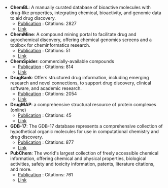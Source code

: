 - **ChemBL**: A manually curated database of bioactive molecules with drug-like properties, integrating chemical, bioactivity, and genomic data to aid drug discovery.
	- [Publication](https://doi.org/10.1093/nar/gkr777) : Citations: 2827
	- [Link](https://www.ebi.ac.uk/chembl/)
- **ChemMine**: A compound mining portal to facilitate drug and agrochemical discovery, offering chemical genomics screens and a toolbox for cheminformatics research.
	- [Publication](https://doi.org/10.1104/pp.105.062687) : Citations: 51
	- [Link](http://chemminedb.ucr.edu/)
- **ChemSpider**: commercially-available compounds
	- [Publication](https://doi.org/10.1021/ed100697w) : Citations: 814
	- [Link](http://www.chemspider.com/)
- **DrugBank**: Offers structured drug information, including emerging research and novel connections, to support drug discovery, clinical software, and academic research.
	- [Publication](https://doi.org/10.1093%2Fnar%2Fgkm958) : Citations: 2054
	- [Link](https://go.drugbank.com/)
- **DrugMAP**: a comprehensive structural resource of protein complexes (online)
	- [Publication](https://doi.org/10.1093/nar/gkac813) : Citations: 45
	- [Link](https://idrblab.org/drugmap/)
- **GDB-17**: The GDB-17 database represents a comprehensive collection of hypothetical organic molecules for use in computational chemistry and drug discovery.
	- [Publication](https://doi.org/10.1021/ci300415d) : Citations: 877
	- [Link](https://gdb.unibe.ch/downloads/)
- **PubChem**: The world's largest collection of freely accessible chemical information, offering chemical and physical properties, biological activities, safety and toxicity information, patents, literature citations, and more.
	- [Publication](https://doi.org/10.1093/nar/gkac956) : Citations: 761
	- [Link](https://pubchem.ncbi.nlm.nih.gov/)
